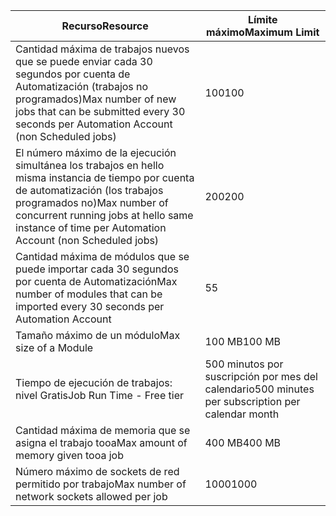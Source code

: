 | <span data-ttu-id="6dcc3-101">Recurso</span><span class="sxs-lookup"><span data-stu-id="6dcc3-101">Resource</span></span> | <span data-ttu-id="6dcc3-102">Límite máximo</span><span class="sxs-lookup"><span data-stu-id="6dcc3-102">Maximum Limit</span></span> |
| --- | --- |
| <span data-ttu-id="6dcc3-103">Cantidad máxima de trabajos nuevos que se puede enviar cada 30 segundos por cuenta de Automatización (trabajos no programados)</span><span class="sxs-lookup"><span data-stu-id="6dcc3-103">Max number of new jobs that can be submitted every 30 seconds per Automation Account (non Scheduled jobs)</span></span> |<span data-ttu-id="6dcc3-104">100</span><span class="sxs-lookup"><span data-stu-id="6dcc3-104">100</span></span> |
| <span data-ttu-id="6dcc3-105">El número máximo de la ejecución simultánea los trabajos en hello misma instancia de tiempo por cuenta de automatización (los trabajos programados no)</span><span class="sxs-lookup"><span data-stu-id="6dcc3-105">Max number of concurrent running jobs at hello same instance of time per Automation Account (non Scheduled jobs)</span></span> |<span data-ttu-id="6dcc3-106">200</span><span class="sxs-lookup"><span data-stu-id="6dcc3-106">200</span></span> |
| <span data-ttu-id="6dcc3-107">Cantidad máxima de módulos que se puede importar cada 30 segundos por cuenta de Automatización</span><span class="sxs-lookup"><span data-stu-id="6dcc3-107">Max number of modules that can be imported every 30 seconds per Automation Account</span></span> |<span data-ttu-id="6dcc3-108">5</span><span class="sxs-lookup"><span data-stu-id="6dcc3-108">5</span></span> |
| <span data-ttu-id="6dcc3-109">Tamaño máximo de un módulo</span><span class="sxs-lookup"><span data-stu-id="6dcc3-109">Max size of a Module</span></span> |<span data-ttu-id="6dcc3-110">100 MB</span><span class="sxs-lookup"><span data-stu-id="6dcc3-110">100 MB</span></span> |
| <span data-ttu-id="6dcc3-111">Tiempo de ejecución de trabajos: nivel Gratis</span><span class="sxs-lookup"><span data-stu-id="6dcc3-111">Job Run Time - Free tier</span></span> |<span data-ttu-id="6dcc3-112">500 minutos por suscripción por mes del calendario</span><span class="sxs-lookup"><span data-stu-id="6dcc3-112">500 minutes per subscription per calendar month</span></span> |
| <span data-ttu-id="6dcc3-113">Cantidad máxima de memoria que se asigna el trabajo tooa</span><span class="sxs-lookup"><span data-stu-id="6dcc3-113">Max amount of memory given tooa job</span></span> |<span data-ttu-id="6dcc3-114">400 MB</span><span class="sxs-lookup"><span data-stu-id="6dcc3-114">400 MB</span></span> |
| <span data-ttu-id="6dcc3-115">Número máximo de sockets de red permitido por trabajo</span><span class="sxs-lookup"><span data-stu-id="6dcc3-115">Max number of network sockets allowed per job</span></span> |<span data-ttu-id="6dcc3-116">1000</span><span class="sxs-lookup"><span data-stu-id="6dcc3-116">1000</span></span> |

